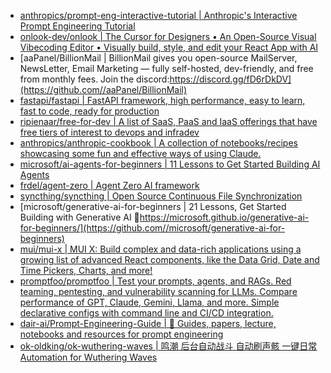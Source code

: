 + [anthropics/prompt-eng-interactive-tutorial | Anthropic's Interactive Prompt Engineering Tutorial](https://github.com//anthropics/prompt-eng-interactive-tutorial)
+ [onlook-dev/onlook | The Cursor for Designers • An Open-Source Visual Vibecoding Editor • Visually build, style, and edit your React App with AI](https://github.com//onlook-dev/onlook)
+ [aaPanel/BillionMail | BillionMail gives you open-source MailServer, NewsLetter, Email Marketing — fully self-hosted, dev-friendly, and free from monthly fees. Join the discord:https://discord.gg/fD6rDkDV](https://github.com//aaPanel/BillionMail)
+ [fastapi/fastapi | FastAPI framework, high performance, easy to learn, fast to code, ready for production](https://github.com//fastapi/fastapi)
+ [ripienaar/free-for-dev | A list of SaaS, PaaS and IaaS offerings that have free tiers of interest to devops and infradev](https://github.com//ripienaar/free-for-dev)
+ [anthropics/anthropic-cookbook | A collection of notebooks/recipes showcasing some fun and effective ways of using Claude.](https://github.com//anthropics/anthropic-cookbook)
+ [microsoft/ai-agents-for-beginners | 11 Lessons to Get Started Building AI Agents](https://github.com//microsoft/ai-agents-for-beginners)
+ [frdel/agent-zero | Agent Zero AI framework](https://github.com//frdel/agent-zero)
+ [syncthing/syncthing | Open Source Continuous File Synchronization](https://github.com//syncthing/syncthing)
+ [microsoft/generative-ai-for-beginners | 21 Lessons, Get Started Building with Generative AI 🔗https://microsoft.github.io/generative-ai-for-beginners/](https://github.com//microsoft/generative-ai-for-beginners)
+ [mui/mui-x | MUI X: Build complex and data-rich applications using a growing list of advanced React components, like the Data Grid, Date and Time Pickers, Charts, and more!](https://github.com//mui/mui-x)
+ [promptfoo/promptfoo | Test your prompts, agents, and RAGs. Red teaming, pentesting, and vulnerability scanning for LLMs. Compare performance of GPT, Claude, Gemini, Llama, and more. Simple declarative configs with command line and CI/CD integration.](https://github.com//promptfoo/promptfoo)
+ [dair-ai/Prompt-Engineering-Guide | 🐙 Guides, papers, lecture, notebooks and resources for prompt engineering](https://github.com//dair-ai/Prompt-Engineering-Guide)
+ [ok-oldking/ok-wuthering-waves | 鸣潮 后台自动战斗 自动刷声骸 一键日常 Automation for Wuthering Waves](https://github.com//ok-oldking/ok-wuthering-waves)
